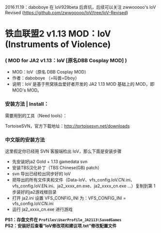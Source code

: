 2016.11.19：daboboye 在 IoV929beta 后弃坑，后续可以关注 zwwooooo's IoV Revised (https://github.com/zwwooooo/IoV/tree/IoV-Revised)

# 铁血联盟2 v1.13 MOD：IoV (Instruments of Violence)

### ( MOD for JA2 v1.13：IoV [原名DBB Cosplay MOD] )

 * MOD：IoV（原名 DBB Cosplay MOD）
 * 作者：daboboye （=叫兽=Dboy）
 * 说明：IoV 是基于熊窝铁血爱好者开发的 JA2 1.13 MOD 基础上的 MOD，即 MOD's MOD。

### 安装方法 | Install：

需要用到的工具（Need tools）：

TortoiseSVN，官方下载地址：http://tortoisesvn.net/downloads

### 中文版的安装方法

这里假定你已经用 SVN 客服端检出 IoV，那么下面是安装步骤

 * 先安装好ja2 Gold + 1.13 gamedata svn
 * 安装TBS汉化补丁（TBS Chinese(GB) patch）
 * svn 导出已经检出同步好的 IoV
 * 把导出的所有文件夹和文件（Data-IoV、vfs_config.IoV.CN.ini、vfs_config.IoV.EN.ini、ja2_xxxx_en.exe、ja2_xxxx_cn.exe ...）复制到第 1 步装好的ja2游戏根目录
 * 打开 ja2.ini 设置 VFS_CONFIG_INI 为：VFS_CONFIG_INI = vfs_config.IoV.CN.ini
 * 运行 ja2_xxxx_cn.exe 进行游戏

**PS1：存盘文件在 `Profiles\UserProfile_JA2113\SavedGames`**  
**PS2：安装好后查看“IoV修改项和建议项.txt”修改配置文件**
